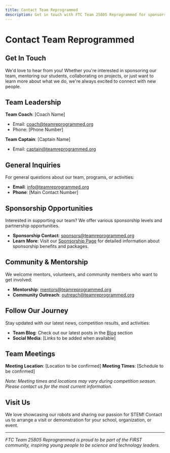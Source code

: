 ```yaml
---
title: Contact Team Reprogrammed
description: Get in touch with FTC Team 25805 Reprogrammed for sponsorship opportunities, collaboration, or general inquiries.
---
```


# Contact Team Reprogrammed

## Get In Touch

We'd love to hear from you! Whether you're interested in sponsoring our team, mentoring our students, collaborating on projects, or just want to learn more about what we do, we're always excited to connect with new people.

## Team Leadership

**Team Coach**: [Coach Name]
- Email: coach@teamreprogrammed.org
- Phone: [Phone Number]

**Team Captain**: [Captain Name]  
- Email: captain@teamreprogrammed.org

## General Inquiries

For general questions about our team, programs, or activities:
- **Email**: info@teamreprogrammed.org
- **Phone**: [Main Contact Number]

## Sponsorship Opportunities

Interested in supporting our team? We offer various sponsorship levels and partnership opportunities.
- **Sponsorship Contact**: sponsors@teamreprogrammed.org
- **Learn More**: Visit our [Sponsorship Page](/sponsorship) for detailed information about sponsorship benefits and packages.

## Community & Mentorship

We welcome mentors, volunteers, and community members who want to get involved:
- **Mentorship**: mentors@teamreprogrammed.org
- **Community Outreach**: outreach@teamreprogrammed.org

## Follow Our Journey

Stay updated with our latest news, competition results, and activities:
- **Team Blog**: Check out our latest posts in the [Blog](/blog) section
- **Social Media**: [Links to be added when available]

## Team Meetings

**Meeting Location**: [Location to be confirmed]
**Meeting Times**: [Schedule to be confirmed]

*Note: Meeting times and locations may vary during competition season. Please contact us for the most current information.*

## Visit Us

We love showcasing our robots and sharing our passion for STEM! Contact us to arrange a visit or demonstration for your school, organization, or event.

---

*FTC Team 25805 Reprogrammed is proud to be part of the FIRST community, inspiring young people to be science and technology leaders.*